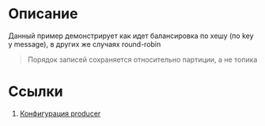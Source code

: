 # Описание
Данный пример демонстрирует как идет балансировка по хешу (по key у message), в других же случаях round-robin
> Порядок записей сохраняется относительно партиции, а не топика

# Ссылки
1. [Конфигурация producer](https://docs.confluent.io/platform/current/installation/configuration/producer-configs.html)
